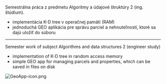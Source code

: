 Semestrálna práca z predmetu Algoritmy a údajové štruktúry 2 (ing. štúdium).

* implementácia K-D tree v operačnej pamäti (RAM)
* jednoduchá GEO aplikácia pre správu parciel a nehnuteľností, ktoré sa dajú uložiť do súboru
---------------------------------------------------------------------------------------------------------
Semester work of subject Algorithms and data structures 2 (engineer study)
* implementation of K-D tree in random access memory
* simple GEO app for managing parcels and properties, which can be saved in files on disk

![GeoApp-icon.png](GeoApp_imgs%2FGeoApp-icon.png)